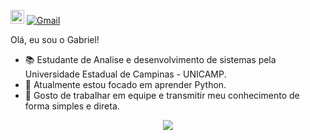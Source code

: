 [<img src="https://img.shields.io/github/followers/m1113r?label=follow&style=social" height="22" title="Follow me" />](https://github.com/m1113r) 
[![Gmail](https://img.shields.io/badge/-Gmail-c14438?style=flat&logo=Gmail&logoColor=white)](mailto:gabrielmillersilone@gmail.com)

Olá, eu sou o Gabriel!

- 📚 Estudante de Analise e desenvolvimento de sistemas pela Universidade Estadual de Campinas - UNICAMP.
- 🦏 Atualmente estou focado em aprender Python.
- 🤝 Gosto de trabalhar em equipe e transmitir meu conhecimento de forma simples e direta.

<p align="center"> 
 <a><img src="https://github-readme-stats.vercel.app/api?username=m1113r&show_icons=true&theme=graywhite" /></a>
</p> 
   
  

